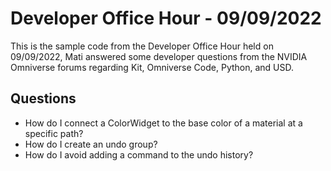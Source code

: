 # Developer Office Hour - 09/09/2022
This is the sample code from the Developer Office Hour held on 09/09/2022, Mati answered some developer questions 
from the NVIDIA Omniverse forums regarding Kit, Omniverse Code, Python, and USD.

## Questions
- How do I connect a ColorWidget to the base color of a material at a specific path?
- How do I create an undo group?
- How do I avoid adding a command to the undo history?
